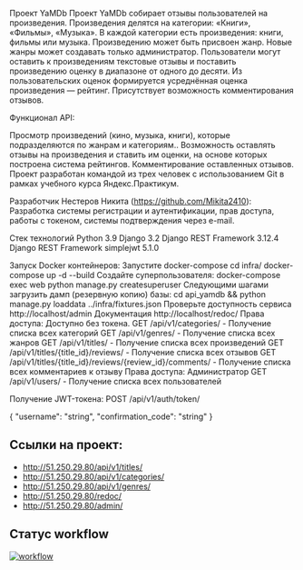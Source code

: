 Проект YaMDb Проект YaMDb собирает отзывы пользователей на произведения. Произведения делятся на категории: «Книги», «Фильмы», «Музыка». В каждой категории есть произведения: книги, фильмы или музыка. Произведению может быть присвоен жанр. Новые жанры может создавать только администратор. Пользователи могут оставить к произведениям текстовые отзывы и поставить произведению оценку в диапазоне от одного до десяти. Из пользовательских оценок формируется усреднённая оценка произведения — рейтинг. Присутствует возможность комментирования отзывов.

Функционал API:

Просмотр произведений (кино, музыка, книги), которые подразделяются по жанрам и категориям.. Возможность оставлять отзывы на произведения и ставить им оценки, на основе которых построена система рейтингов. Комментирование оставленных отзывов. Проект разработан командой из трех человек с использованием Git в рамках учебного курса Яндекс.Практикум.

Разработчик Нестеров Никита (https://github.com/Mikita2410): Разработка системы регистрации и аутентификации, прав доступа, работы с токеном, системы подтверждения через e-mail.

Стек технологий Python 3.9 Django 3.2 Django REST Framework 3.12.4 Django REST Framework simplejwt 5.1.0

 Запуск Docker контейнеров: Запустите docker-compose cd infra/ docker-compose up -d --build 
 Cоздайте суперпользователя: docker-compose exec web python manage.py createsuperuser 
 Следующими шагами загрузить дамп (резервную копию) базы: cd api_yamdb && python manage.py loaddata ../infra/fixtures.json 
 Проверьте доступность сервиса http://localhost/admin 
 Документация http://localhost/redoc/ 
 Права доступа: Доступно без токена. GET /api/v1/categories/ - Получение списка всех категорий 
 GET /api/v1/genres/ - Получение списка всех жанров 
 GET /api/v1/titles/ - Получение списка всех произведений 
 GET /api/v1/titles/{title_id}/reviews/ - Получение списка всех отзывов 
 GET /api/v1/titles/{title_id}/reviews/{review_id}/comments/ - Получение списка всех комментариев к отзыву 
 Права доступа: Администратор GET /api/v1/users/ - Получение списка всех пользователей 

Получение JWT-токена: POST /api/v1/auth/token/

{ "username": "string", "confirmation_code": "string" }

## Ссылки на проект:
* http://51.250.29.80/api/v1/titles/
* http://51.250.29.80/api/v1/categories/
* http://51.250.29.80/api/v1/genres/
* http://51.250.29.80/redoc/
* http://51.250.29.80/admin/

## Статус workflow
[![workflow](https://github.com/Mikita2410/yamdb_final/actions/workflows/yamdb_workflow.yml/badge.svg?branch=master)](https://github.com/Mikita2410/yamdb_final/actions/workflows/yamdb_workflow.yml)